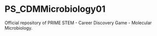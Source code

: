 # PS_CDMMicrobiology01
Official repository of PRIME STEM - Career Discovery Game - Molecular Microbiology.
